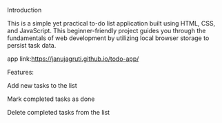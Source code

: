 Introduction

This is a simple yet practical to-do list application built using HTML, CSS, and JavaScript. This beginner-friendly project guides you through the fundamentals of web development by utilizing local browser storage to persist task data.

app link:https://janujagruti.github.io/todo-app/

Features:

Add new tasks to the list

Mark completed tasks as done

Delete completed tasks from the list


